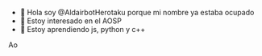 - 👋 Hola soy @AldairbotHerotaku porque mi nombre ya estaba ocupado
- 👀 Estoy interesado en el AOSP
- 🌱 Estoy aprendiendo js, python y c++

Ao
